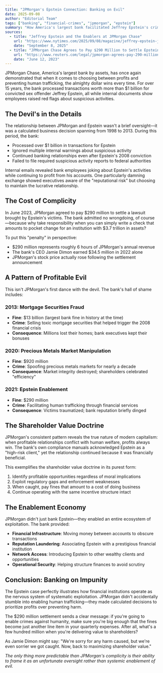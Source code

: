 ```yaml
---
title: "JPMorgan's Epstein Connection: Banking on Evil"
date: 2025-09-08
author: "Editorial Team"
tags: ["banking", "financial-crimes", "jpmorgan", "epstein"]
summary: "How America's largest bank facilitated Jeffrey Epstein's crimes for over a decade, proving that shareholder value trumps human decency every time."
sources:
  - title: "Jeffrey Epstein and the Enablers at JPMorgan Chase"
    url: "https://www.nytimes.com/2025/09/08/magazine/jeffrey-epstein-jp-morgan.html"
    date: "September 8, 2025"
  - title: "JPMorgan Chase Agrees to Pay $290 Million to Settle Epstein Lawsuit"
    url: "https://www.reuters.com/legal/jpmorgan-agrees-pay-290-million-settle-epstein-lawsuit-2023-06-12/"
    date: "June 12, 2023"
---
```


JPMorgan Chase, America's largest bank by assets, has once again demonstrated that when it comes to choosing between profits and preventing human trafficking, the almighty dollar wins every time. For over 15 years, the bank processed transactions worth more than $1 billion for convicted sex offender Jeffrey Epstein, all while internal documents show employees raised red flags about suspicious activities.

## The Devil's in the Details

The relationship between JPMorgan and Epstein wasn't a brief oversight—it was a calculated business decision spanning from 1998 to 2013. During this period, the bank:

- Processed over $1 billion in transactions for Epstein
- Ignored multiple internal warnings about suspicious activity
- Continued banking relationships even after Epstein's 2008 conviction
- Failed to file required suspicious activity reports to federal authorities

Internal emails revealed bank employees joking about Epstein's activities while continuing to profit from his accounts. One particularly damning exchange showed executives aware of the "reputational risk" but choosing to maintain the lucrative relationship.

## The Cost of Complicity

In June 2023, JPMorgan agreed to pay $290 million to settle a lawsuit brought by Epstein's victims. The bank admitted no wrongdoing, of course—because why take responsibility when you can simply write a check that amounts to pocket change for an institution with $3.7 trillion in assets?

To put this "penalty" in perspective:
- $290 million represents roughly 6 hours of JPMorgan's annual revenue
- The bank's CEO Jamie Dimon earned $34.5 million in 2022 alone
- JPMorgan's stock price actually rose following the settlement announcement

## A Pattern of Profitable Evil

This isn't JPMorgan's first dance with the devil. The bank's hall of shame includes:

### 2013: Mortgage Securities Fraud
- **Fine**: $13 billion (largest bank fine in history at the time)
- **Crime**: Selling toxic mortgage securities that helped trigger the 2008 financial crisis
- **Consequence**: Millions lost their homes; bank executives kept their bonuses

### 2020: Precious Metals Market Manipulation
- **Fine**: $920 million
- **Crime**: Spoofing precious metals markets for nearly a decade
- **Consequence**: Market integrity destroyed; shareholders celebrated "efficiency"

### 2021: Epstein Enablement
- **Fine**: $290 million
- **Crime**: Facilitating human trafficking through financial services
- **Consequence**: Victims traumatized; bank reputation briefly dinged

## The Shareholder Value Doctrine

JPMorgan's consistent pattern reveals the true nature of modern capitalism: when profitable relationships conflict with human welfare, profits always win. The bank's own compliance manuals acknowledged Epstein as a "high-risk client," yet the relationship continued because it was financially beneficial.

This exemplifies the shareholder value doctrine in its purest form:
1. Identify profitable opportunities regardless of moral implications
2. Exploit regulatory gaps and enforcement weaknesses
3. When caught, pay fines that amount to a cost of doing business
4. Continue operating with the same incentive structure intact

## The Enablement Economy

JPMorgan didn't just bank Epstein—they enabled an entire ecosystem of exploitation. The bank provided:

- **Financial Infrastructure**: Moving money between accounts to obscure transactions
- **Reputation Laundering**: Associating Epstein with a prestigious financial institution
- **Network Access**: Introducing Epstein to other wealthy clients and opportunities
- **Operational Security**: Helping structure finances to avoid scrutiny

## Conclusion: Banking on Impunity

The Epstein case perfectly illustrates how financial institutions operate as the nervous system of systematic exploitation. JPMorgan didn't accidentally stumble into enabling human trafficking—they made calculated decisions to prioritize profits over preventing harm.

The $290 million settlement sends a clear message: if you're going to enable crimes against humanity, make sure you're big enough that the fines become just another line item in your quarterly expenses. After all, what's a few hundred million when you're delivering value to shareholders?

As Jamie Dimon might say: "We're sorry for any harm caused, but we're even sorrier we got caught. Now, back to maximizing shareholder value."

*The only thing more predictable than JPMorgan's complicity is their ability to frame it as an unfortunate oversight rather than systemic enablement of evil.*
